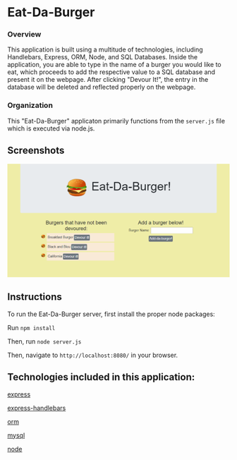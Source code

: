 # Eat-Da-Burger

### Overview

This application is built using a multitude of technologies, including Handlebars, Express, ORM, Node, and SQL Databases. Inside the application, you are able to type in the name of a burger you would like to eat, which proceeds to add the respective value to a SQL database and present it on the webpage. After clicking "Devour It!", the entry in the database will be deleted and reflected properly on the webpage.

### Organization

This "Eat-Da-Burger" applicaton primarily functions from the `server.js` file which is executed via node.js.

## Screenshots

![alt text](https://github.com/iangacek/burger/blob/master/public/assets/img/screenshot.PNG?raw=true "Eat-Da-Burger Example")

## Instructions

To run the Eat-Da-Burger server, first install the proper node packages:

Run `npm install`

Then, run `node server.js`

Then, navigate to `http://localhost:8080/` in your browser.

## Technologies included in this application:

[express](https://www.npmjs.com/package/express)

[express-handlebars](https://www.npmjs.com/package/express-handlebars)

[orm](https://www.npmjs.com/package/orm)

[mysql](https://www.npmjs.com/package/mysql)

[node](https://www.npmjs.com/package/node)

